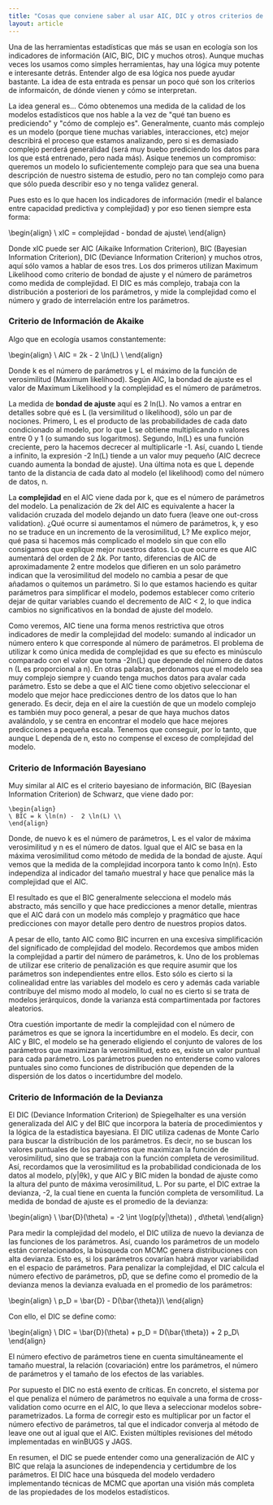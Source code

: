 ```yaml
---
title: "Cosas que conviene saber al usar AIC, DIC y otros criterios de información"
layout: article
---
```

Una de las herramientas estadísticas que más se usan en ecología son los indicadores de información (AIC, BIC, DIC y muchos otros). Aunque muchas veces los usamos como simples herramientas, hay una lógica muy potente e interesante detrás. Entender algo de esa lógica nos puede ayudar bastante. La idea de esta entrada es pensar un poco qué son los criterios de informaicón, de dónde vienen y cómo se interpretan. 

La idea general es... Cómo obtenemos una medida de la calidad de los modelos estadísticos que nos hable a la vez de "qué tan bueno es prediciendo" y "cómo de complejo es". Generalmente, cuanto más complejo es un modelo (porque tiene muchas variables, interacciones, etc) mejor describirá el proceso que estamos analizando, pero si es demasiado complejo perderá generalidad (será muy buebo prediciendo los datos para los que está entrenado, pero nada más). Asique tenemos un compromiso: queremos un modelo lo suficientemente complejo para que sea una buena descripción de nuestro sistema de estudio, pero no tan complejo como para que sólo pueda describir eso y no tenga validez general.  

Pues esto es lo que hacen los indicadores de información (medir el balance entre capacidad predictiva y complejidad) y por eso tienen siempre esta forma:

\begin{align}
\ xIC = complejidad - bondad de ajuste\\
\end{align}

Donde xIC puede ser AIC (Aikaike Information Criterion), BIC (Bayesian Information Criterion), DIC (Deviance Information Criterion) y muchos otros, aquí sólo vamos a hablar de esos tres. Los dos primeros utilizan Maximum Likelihood como criterio de bondad de ajuste y el número de parámetros como medida de complejidad. El DIC es más complejo, trabaja con la distribución a posteriori de los parámetros, y mide la complejidad como el número y grado de interrelación entre los parámetros.

### Criterio de Información de Akaike

Algo que en ecología usamos constantemente:

\begin{align}
\ AIC = 2k -  2 \ln(L) \\
\end{align}

Donde k es el número de parámetros y L el máximo de la función de verosimilitud (Maximum likelihood). Según AIC, la bondad de ajuste es el valor de Maximum Likelihood y la complejidad es el número de parámetros. 

La medida de **bondad de ajuste** aquí es 2 ln(L). No vamos a entrar en detalles sobre qué es L (la versimilitud o likelihood), sólo un par de nociones. Primero, L es el producto de las probabilidades de cada dato condicionado al modelo, por lo que L se obtiene multiplicando n valores entre 0 y 1 (o sumando sus logaritmos). Segundo, ln(L) es una función creciente, pero la hacemos decrecer al multiplicarle -1. Así, cuando L tiende a infinito, la expresión -2 ln(L) tiende a un valor muy pequeño (AIC decrece cuando aumenta la bondad de ajuste). Una última nota es que L depende tanto de la distancia de cada dato al modelo (el likelihood) como del número de datos, n.

La **complejidad** en el AIC viene dada por k, que es el número de parámetros del modelo. La penalización de 2k del AIC es equivalente a hacer la validación cruzada del modelo dejando un dato fuera (leave one out-cross validation). ¿Qué ocurre si aumentamos el número de parámetros, k, y eso no se traduce en un incremento de la verosimilitud, L? Me explico mejor, qué pasa si hacemos más complicado el modelo sin que con ello consigamos que explique mejor nuestros datos. Lo que ocurre es que AIC aumentará del orden de 2 ∆k. Por tanto, diferencias de AIC de aproximadamente 2 entre modelos que difieren en un solo parámetro indican que la verosimilitud del modelo no cambia a pesar de que añadamos o quitemos un parámetro. Si lo que estamos haciendo es quitar parámetros para simplificar el modelo, podemos establecer como criterio dejar de quitar variables cuando el decremento de AIC < 2, lo que indica cambios no significativos en la bondad de ajuste del modelo.

Como veremos, AIC tiene una forma menos restrictiva que otros indicadores de medir la complejidad del modelo: sumando al indicador un número entero k que corresponde al número de parámetros. El problema de utilizar k como única medida de complejidad es que su efecto es minúsculo comparado con el valor que toma -2ln(L) que depende del número de datos n (L es proporcional a n). En otras palabras, perdonamos que el modelo sea muy complejo siempre y cuando tenga muchos datos para avalar cada parámetro. Esto se debe a que el AIC tiene como objetivo seleccionar el modelo que mejor hace predicciones dentro de los datos que lo han generado. Es decir, deja en el aire la cuestión de que un modelo complejo es también muy poco general, a pesar de que haya muchos datos avalándolo, y se centra en encontrar el modelo que hace mejores predicciones a pequeña escala. Tenemos que conseguir, por lo tanto, que aunque L dependa de n, esto no compense el exceso de complejidad del modelo.

### Criterio de Información Bayesiano

Muy similar al AIC es el criterio bayesiano de información, BIC (Bayesian Information Criterion) de Schwarz, que viene dado por:

```text
\begin{align}
\ BIC = k \ln(n) -  2 \ln(L) \\
\end{align}
```

Donde, de nuevo k es el número de parámetros, L es el valor de máxima verosimilitud y n es el número de datos. Igual que el AIC se basa en la máxima verosimilitud como método de medida de la bondad de ajuste. Aquí vemos que la medida de la complejidad incorpora tanto k como ln(n). Esto independiza al indicador del tamaño muestral y hace que penalice más la complejidad que el AIC.

El resultado es que el BIC generalmente selecciona el modelo más abstracto, más sencillo y que hace predicciones a menor detalle, mientras que el AIC dará con un modelo más complejo y pragmático que hace predicciones con mayor detalle pero dentro de nuestros propios datos.

A pesar de ello, tanto AIC como BIC incurren en una excesiva simplificación del significado de complejidad del modelo. Recordemos que ambos miden la complejidad a partir del número de parámetros, k. Uno de los problemas de utilizar ese criterio de penalización es que require asumir que los parámetros son independientes entre ellos. Esto sólo es cierto si la colinealidad entre las variables del modelo es cero y además cada variable contribuye del mismo modo al modelo, lo cual no es cierto si se trata de modelos jerárquicos, donde la varianza está compartimentada por factores aleatorios.

Otra cuestión importante de medir la complejidad con el número de parámetros es que se ignora la incertidumbre en el modelo. Es decir, con AIC y BIC, el modelo se ha generado eligiendo el conjunto de valores de los parámetros que maximizan la verosimilitud, esto es, existe un valor puntual para cada parámetro. Los parámetros pueden no entenderse como valores puntuales sino como funciones de distribución que dependen de la dispersión de los datos o incertidumbre del modelo.


### Criterio de Información de la Devianza

El DIC (Deviance Information Criterion) de Spiegelhalter es una versión generalizada del AIC y del BIC que incorpora la batería de procedimientos y la lógica de la estadística bayesiana. El DIC utiliza cadenas de Monte Carlo para buscar la distribución de los parámetros. Es decir, no se buscan los valores puntuales de los parámetros que maximizan la función de verosimilitud, sino que se trabaja con la función completa de verosimilitud. Así, recordamos que la verosimilitud es la probabilidad condicionada de los datos al modelo, p(y|θk), y que AIC y BIC miden la bondad de ajuste como la altura del punto de máxima verosimilitud, L. Por su parte, el DIC extrae la devianza, -2, la cual tiene en cuenta la función completa de versomilitud. La medida de bondad de ajuste es el promedio de la devianza:

\begin{align}
\ \bar{D}(\theta) = -2 \int \log(p(y|\theta)) \, d\theta\\
\end{align}

Para medir la complejidad del modelo, el DIC utiliza de nuevo la devianza de las funciones de los parámetros. Así, cuando los parámetros de un modelo están correlacionados, la búsqueda con MCMC genera distribuciones con alta devianza. Esto es, si los parámetros covarían habrá mayor variabilidad en el espacio de parámetros. Para penalizar la complejidad, el DIC calcula el número efectivo de parámetros, pD, que se define como el promedio de la devianza menos la devianza evaluada en el promedio de los parámetros:

\begin{align}
\ p_D = \bar{D} - D(\bar{\theta})\\
\end{align}

Con ello, el DIC se define como:

\begin{align}
\ DIC = \bar{D}(\theta) + p_D = D(\bar{\theta}) + 2 p_D\\
\end{align}

El número efectivo de parámetros tiene en cuenta simultáneamente el tamaño muestral, la relación (covariación) entre los parámetros, el número de parámetros y el tamaño de los efectos de las variables.

Por supuesto el DIC no está exento de críticas. En concreto, el sistema por el que penaliza el número de parámetros no equivale a una forma de cross-validation como ocurre en el AIC, lo que lleva a seleccionar modelos sobre-parametrizados. La forma de corregir esto es multiplicar por un factor el número efectivo de parámetros, tal que el indicador converja al método de leave one out al igual que el AIC. Existen múltiples revisiones del método implementadas en winBUGS y JAGS.

En resumen, el DIC se puede entender como una generalización de AIC y BIC que relaja la asunciones de independencia y certidumbre de los parámetros. El DIC hace una búsqueda del modelo verdadero implementando técnicas de MCMC que aportan una visión más completa de las propiedades de los modelos estadísticos.

